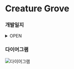Creature Grove
==============
### 개발일지

<details>
<summary>OPEN</summary>

개발 List                                                                                                           <br>
플레이어 이동 및 기본 스킬, 무기종류 구현                                                                              <br>
저장기능 구현                                                                                                         <br>
타입, 무기별 하위 몬스터, AI, 특성 구현                                                                                <br>
보스 몬스터, AI 구현                                                                                                  <br>
마을원 구현(몬스터잡으면 일정 확률로 마을원 변경<몬스터==마을원> \n or 필드 랜덤 소환, <몬스터!=마을원>)                    <br>
애니메이션,Scene구성                                                                                                   <br>
맵(마을 + 필드<파밍지> / 보스) 구현                                                                                     <br>
자원에 따른 아이템 제작 기능 구현 + (?)상점                                                                              <br>
건축물(생성 및 업그레이드 기능) + 마을회관 "시장모드" 구현                                                                 <br>
캐릭터 생성창 구현                                                                                                      <br>
엔딩 or 업적 구현                                                                                                      <br>
몬스터 웨이브 구현                                                                                                      <br>


|Duration|Goal|Status(☐☑)|
|:---|:---|:---:|
|0502 ~ 0608|1차 개발|🔹|
|0609 ~ 0713|개발지식 공부|🔹|
|0714|객체지향 공부 이후 전체 재개발시작|🔹|
|~0716|객체다이어그램 작성|☑|
|7월 3주|인터페이스 구성|☐|


&nbsp;

</details>

### 다이어그램
![다이어그램](https://github.com/user-attachments/assets/4a2e30b3-a1d9-45c3-94ec-3fa75972a295)

